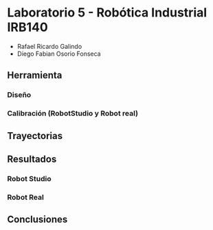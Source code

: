 # Laboratorio 5 - Robótica Industrial IRB140 
- Rafael Ricardo Galindo
- Diego Fabian Osorio Fonseca

## Herramienta

### Diseño

### Calibración (RobotStudio y Robot real)


## Trayectorias


## Resultados

### Robot Studio

### Robot Real

## Conclusiones
